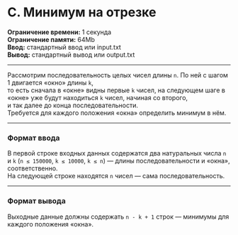 # C. Минимум на отрезке

**Ограничение времени:** 1 секунда  
**Ограничение памяти:** 64Mb  
**Ввод:** стандартный ввод или input.txt  
**Вывод:** стандартный вывод или output.txt

---

Рассмотрим последовательность целых чисел длины `n`. По ней с шагом 1 двигается «окно» длины `k`,  
то есть сначала в «окне» видны первые `k` чисел, на следующем шаге в «окне» уже будут находиться `k` чисел, начиная со второго,  
и так далее до конца последовательности.  
Требуется для каждого положения «окна» определить минимум в нём.

---

### Формат ввода

В первой строке входных данных содержатся два натуральных числа `n` и `k` (`n ≤ 150000`, `k ≤ 10000`, `k ≤ n`) — длины последовательности и «окна», соответственно.  
На следующей строке находятся `n` чисел — сама последовательность.

---

### Формат вывода

Выходные данные должны содержать `n - k + 1` строк — минимумы для каждого положения «окна».

